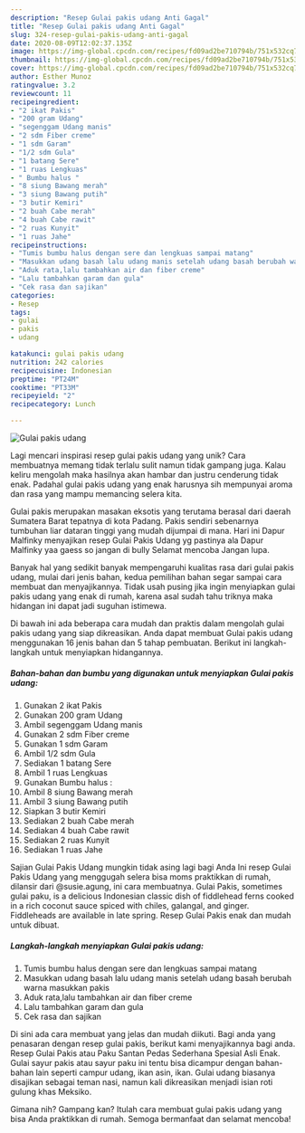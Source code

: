 ```yaml
---
description: "Resep Gulai pakis udang Anti Gagal"
title: "Resep Gulai pakis udang Anti Gagal"
slug: 324-resep-gulai-pakis-udang-anti-gagal
date: 2020-08-09T12:02:37.135Z
image: https://img-global.cpcdn.com/recipes/fd09ad2be710794b/751x532cq70/gulai-pakis-udang-foto-resep-utama.jpg
thumbnail: https://img-global.cpcdn.com/recipes/fd09ad2be710794b/751x532cq70/gulai-pakis-udang-foto-resep-utama.jpg
cover: https://img-global.cpcdn.com/recipes/fd09ad2be710794b/751x532cq70/gulai-pakis-udang-foto-resep-utama.jpg
author: Esther Munoz
ratingvalue: 3.2
reviewcount: 11
recipeingredient:
- "2 ikat Pakis"
- "200 gram Udang"
- "segenggam Udang manis"
- "2 sdm Fiber creme"
- "1 sdm Garam"
- "1/2 sdm Gula"
- "1 batang Sere"
- "1 ruas Lengkuas"
- " Bumbu halus "
- "8 siung Bawang merah"
- "3 siung Bawang putih"
- "3 butir Kemiri"
- "2 buah Cabe merah"
- "4 buah Cabe rawit"
- "2 ruas Kunyit"
- "1 ruas Jahe"
recipeinstructions:
- "Tumis bumbu halus dengan sere dan lengkuas sampai matang"
- "Masukkan udang basah lalu udang manis setelah udang basah berubah warna masukkan pakis"
- "Aduk rata,lalu tambahkan air dan fiber creme"
- "Lalu tambahkan garam dan gula"
- "Cek rasa dan sajikan"
categories:
- Resep
tags:
- gulai
- pakis
- udang

katakunci: gulai pakis udang 
nutrition: 242 calories
recipecuisine: Indonesian
preptime: "PT24M"
cooktime: "PT33M"
recipeyield: "2"
recipecategory: Lunch

---
```



![Gulai pakis udang](https://img-global.cpcdn.com/recipes/fd09ad2be710794b/751x532cq70/gulai-pakis-udang-foto-resep-utama.jpg)

Lagi mencari inspirasi resep gulai pakis udang yang unik? Cara membuatnya memang tidak terlalu sulit namun tidak gampang juga. Kalau keliru mengolah maka hasilnya akan hambar dan justru cenderung tidak enak. Padahal gulai pakis udang yang enak harusnya sih mempunyai aroma dan rasa yang mampu memancing selera kita.

Gulai pakis merupakan masakan eksotis yang terutama berasal dari daerah Sumatera Barat tepatnya di kota Padang. Pakis sendiri sebenarnya tumbuhan liar dataran tinggi yang mudah dijumpai di mana. Hari ini Dapur Malfinky menyajikan resep Gulai Pakis Udang yg pastinya ala Dapur Malfinky yaa gaess so jangan di bully Selamat mencoba Jangan lupa.

Banyak hal yang sedikit banyak mempengaruhi kualitas rasa dari gulai pakis udang, mulai dari jenis bahan, kedua pemilihan bahan segar sampai cara membuat dan menyajikannya. Tidak usah pusing jika ingin menyiapkan gulai pakis udang yang enak di rumah, karena asal sudah tahu triknya maka hidangan ini dapat jadi suguhan istimewa.


Di bawah ini ada beberapa cara mudah dan praktis dalam mengolah gulai pakis udang yang siap dikreasikan. Anda dapat membuat Gulai pakis udang menggunakan 16 jenis bahan dan 5 tahap pembuatan. Berikut ini langkah-langkah untuk menyiapkan hidangannya.

<!--inarticleads1-->

##### Bahan-bahan dan bumbu yang digunakan untuk menyiapkan Gulai pakis udang:

1. Gunakan 2 ikat Pakis
1. Gunakan 200 gram Udang
1. Ambil segenggam Udang manis
1. Gunakan 2 sdm Fiber creme
1. Gunakan 1 sdm Garam
1. Ambil 1/2 sdm Gula
1. Sediakan 1 batang Sere
1. Ambil 1 ruas Lengkuas
1. Gunakan  Bumbu halus :
1. Ambil 8 siung Bawang merah
1. Ambil 3 siung Bawang putih
1. Siapkan 3 butir Kemiri
1. Sediakan 2 buah Cabe merah
1. Sediakan 4 buah Cabe rawit
1. Sediakan 2 ruas Kunyit
1. Sediakan 1 ruas Jahe


Sajian Gulai Pakis Udang mungkin tidak asing lagi bagi Anda Ini resep Gulai Pakis Udang yang menggugah selera bisa moms praktikkan di rumah, dilansir dari @susie.agung, ini cara membuatnya. Gulai Pakis, sometimes gulai paku, is a delicious Indonesian classic dish of fiddlehead ferns cooked in a rich coconut sauce spiced with chiles, galangal, and ginger. Fiddleheads are available in late spring. Resep Gulai Pakis enak dan mudah untuk dibuat. 

<!--inarticleads2-->

##### Langkah-langkah menyiapkan Gulai pakis udang:

1. Tumis bumbu halus dengan sere dan lengkuas sampai matang
1. Masukkan udang basah lalu udang manis setelah udang basah berubah warna masukkan pakis
1. Aduk rata,lalu tambahkan air dan fiber creme
1. Lalu tambahkan garam dan gula
1. Cek rasa dan sajikan


Di sini ada cara membuat yang jelas dan mudah diikuti. Bagi anda yang penasaran dengan resep gulai pakis, berikut kami menyajikannya bagi anda. Resep Gulai Pakis atau Paku Santan Pedas Sederhana Spesial Asli Enak. Gulai sayur pakis atau sayur paku ini tentu bisa dicampur dengan bahan-bahan lain seperti campur udang, ikan asin, ikan. Gulai udang biasanya disajikan sebagai teman nasi, namun kali dikreasikan menjadi isian roti gulung khas Meksiko. 

Gimana nih? Gampang kan? Itulah cara membuat gulai pakis udang yang bisa Anda praktikkan di rumah. Semoga bermanfaat dan selamat mencoba!
